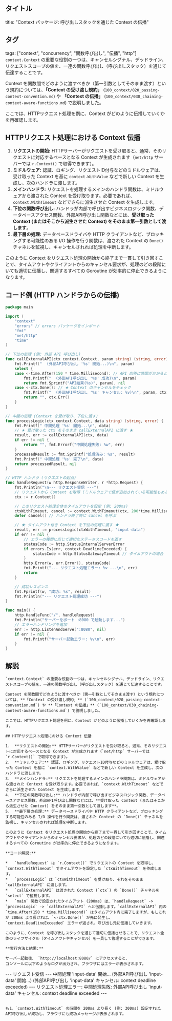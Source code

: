 ## タイトル
title: "Context パッケージ: 呼び出しスタックを通じた Context の伝播"
## タグ
tags: ["context", "concurrency", "関数呼び出し", "伝播", "http"]
`context.Context` の重要な役割の一つは、キャンセルシグナル、デッドライン、リクエストスコープの値を、一連の関数呼び出し（呼び出しスタック）を通じて伝達することです。

Context を関数間でどのように渡すべきか（第一引数としてそのまま渡す）という規約については、**「Context の受け渡し規約」** (`100_context/020_passing-context-convention.md`) や **「Context の伝播」** (`100_context/030_chaining-context-aware-functions.md`) で説明しました。

ここでは、HTTPリクエスト処理を例に、Context がどのように伝播していくかを再確認します。

## HTTPリクエスト処理における Context 伝播

1.  **リクエストの開始:** HTTPサーバーがリクエストを受け取ると、通常、そのリクエストに対応するベースとなる Context が生成されます（`net/http` サーバーでは `r.Context()` で取得できます）。
2.  **ミドルウェア:** 認証、ロギング、リクエストID付与などのミドルウェアは、受け取った Context を基に `context.WithValue` などで新しい Context を生成し、次のハンドラに渡します。
3.  **メインハンドラ:** リクエストを処理するメインのハンドラ関数は、ミドルウェアから渡された Context を受け取ります。必要であれば、`context.WithTimeout` などでさらに派生させた Context を生成します。
4.  **下位の関数呼び出し:** ハンドラが内部で呼び出すビジネスロジック関数、データベースアクセス関数、外部API呼び出し関数などには、**受け取った Context (またはそこから派生させた Context) をそのまま第一引数として渡します**。
5.  **最下層の処理:** データベースドライバや HTTP クライアントなど、ブロッキングする可能性のある I/O 操作を行う関数は、渡された Context の `Done()` チャネルを監視し、キャンセルされれば処理を中断します。

このように Context をリクエスト処理の開始から終了まで一貫して引き回すことで、タイムアウトやクライアントからのキャンセル要求が、処理のどの段階にいても適切に伝播し、関連するすべての Goroutine が効率的に停止できるようになります。

## コード例 (HTTP ハンドラからの伝播)

```go title="HTTP ハンドラから下位関数への Context 伝播"
package main

import (
	"context"
	"errors" // errors パッケージをインポート
	"fmt"
	"net/http"
	"time"
)

// 下位の処理 (例: 外部 API 呼び出し)
func callExternalAPI(ctx context.Context, param string) (string, error) {
	fmt.Printf("  (外部API呼び出し '%s' 開始...)\n", param)
	select {
	case <-time.After(150 * time.Millisecond): // API 応答に時間がかかると仮定
		fmt.Printf("  (外部API呼び出し '%s' 成功)\n", param)
		return fmt.Sprintf("API結果(%s)", param), nil
	case <-ctx.Done(): // ★ Context のキャンセルをチェック
		fmt.Printf("  (外部API呼び出し '%s' キャンセル: %v)\n", param, ctx.Err())
		return "", ctx.Err()
	}
}

// 中間の処理 (Context を受け取り、下位に渡す)
func processLogic(ctx context.Context, data string) (string, error) {
	fmt.Printf(" 中間処理 '%s' 開始...\n", data)
	// ★ 受け取った ctx をそのまま callExternalAPI に渡す ★
	result, err := callExternalAPI(ctx, data)
	if err != nil {
		return "", fmt.Errorf("中間処理失敗: %w", err)
	}
	processedResult := fmt.Sprintf("処理済み: %s", result)
	fmt.Printf(" 中間処理 '%s' 完了\n", data)
	return processedResult, nil
}

// HTTP ハンドラ (リクエストの起点)
func handleRequest(w http.ResponseWriter, r *http.Request) {
	fmt.Println("\n--- リクエスト受信 ---")
	// リクエストから Context を取得 (ミドルウェアで値が追加されている可能性もある)
	ctx := r.Context()

	// このリクエスト処理全体のタイムアウトを設定 (例: 200ms)
	ctxWithTimeout, cancel := context.WithTimeout(ctx, 200*time.Millisecond)
	defer cancel() // ハンドラ終了時に cancel を呼ぶ

	// ★ タイムアウト付き Context を下位の処理に渡す ★
	result, err := processLogic(ctxWithTimeout, "input-data")
	if err != nil {
		// エラーの種類に応じて適切なステータスコードを返す
		statusCode := http.StatusInternalServerError
		if errors.Is(err, context.DeadlineExceeded) {
			statusCode = http.StatusGatewayTimeout // タイムアウトの場合
		}
		http.Error(w, err.Error(), statusCode)
		fmt.Printf("--- リクエスト処理エラー: %v ---\n", err)
		return
	}

	// 成功レスポンス
	fmt.Fprintf(w, "成功: %s", result)
	fmt.Println("--- リクエスト処理成功 ---")
}

func main() {
	http.HandleFunc("/", handleRequest)
	fmt.Println("サーバーをポート :8080 で起動します...")
	// エラーハンドリングを追加
	err := http.ListenAndServe(":8080", nil)
	if err != nil {
		fmt.Printf("サーバー起動エラー: %v\n", err)
	}
}
```

## 解説
```text
`context.Context` の重要な役割の一つは、キャンセルシグナル、デッドライン、リクエストスコープの値を、一連の関数呼び出し（呼び出しスタック）を通じて伝達することです。

Context を関数間でどのように渡すべきか（第一引数としてそのまま渡す）という規約については、**「Context の受け渡し規約」** (`100_context/020_passing-context-convention.md`) や **「Context の伝播」** (`100_context/030_chaining-context-aware-functions.md`) で説明しました。

ここでは、HTTPリクエスト処理を例に、Context がどのように伝播していくかを再確認します。

## HTTPリクエスト処理における Context 伝播

1.  **リクエストの開始:** HTTPサーバーがリクエストを受け取ると、通常、そのリクエストに対応するベースとなる Context が生成されます（`net/http` サーバーでは `r.Context()` で取得できます）。
2.  **ミドルウェア:** 認証、ロギング、リクエストID付与などのミドルウェアは、受け取った Context を基に `context.WithValue` などで新しい Context を生成し、次のハンドラに渡します。
3.  **メインハンドラ:** リクエストを処理するメインのハンドラ関数は、ミドルウェアから渡された Context を受け取ります。必要であれば、`context.WithTimeout` などでさらに派生させた Context を生成します。
4.  **下位の関数呼び出し:** ハンドラが内部で呼び出すビジネスロジック関数、データベースアクセス関数、外部API呼び出し関数などには、**受け取った Context (またはそこから派生させた Context) をそのまま第一引数として渡します**。
5.  **最下層の処理:** データベースドライバや HTTP クライアントなど、ブロッキングする可能性のある I/O 操作を行う関数は、渡された Context の `Done()` チャネルを監視し、キャンセルされれば処理を中断します。

このように Context をリクエスト処理の開始から終了まで一貫して引き回すことで、タイムアウトやクライアントからのキャンセル要求が、処理のどの段階にいても適切に伝播し、関連するすべての Goroutine が効率的に停止できるようになります。

**コード解説:**

*   `handleRequest` は `r.Context()` でリクエストの Context を取得し、`context.WithTimeout` でタイムアウトを設定した `ctxWithTimeout` を作成します。
*   `processLogic` は `ctxWithTimeout` を受け取り、それをそのまま `callExternalAPI` に渡します。
*   `callExternalAPI` は渡された Context (`ctx`) の `Done()` チャネルを `select` で監視します。
*   `main` 関数で設定されたタイムアウト (200ms) は、`handleRequest` -> `processLogic` -> `callExternalAPI` へと伝播します。`callExternalAPI` 内の `time.After(150 * time.Millisecond)` はタイムアウト内に完了しますが、もしこれが 200ms より長ければ、`<-ctx.Done()` が先に発生し、`context.DeadlineExceeded` エラーが返され、呼び出し元に伝播していきます。

このように、Context を呼び出しスタックを通じて適切に伝播させることで、リクエスト全体のライフサイクル（タイムアウトやキャンセル）を一貫して管理することができます。

**実行方法と結果:**

サーバー起動後、 `http://localhost:8080/` にアクセスすると、
コンソールに以下のようなログが出力され、ブラウザにはエラーが表示されます。

```
--- リクエスト受信 ---
 中間処理 'input-data' 開始...
  (外部API呼び出し 'input-data' 開始...)
  (外部API呼び出し 'input-data' キャンセル: context deadline exceeded)
--- リクエスト処理エラー: 中間処理失敗: 外部API呼び出し 'input-data' キャンセル: context deadline exceeded ---
```

もし `context.WithTimeout` の時間を 200ms より長く (例: 300ms) 設定すれば、
API呼び出しが成功し、ブラウザにも成功メッセージが表示されます。